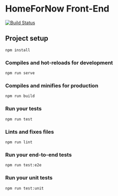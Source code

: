 # HomeForNow Front-End

[![Build Status](https://travis-ci.com/fezproof/homefornow-frontend.svg?branch=master)](https://travis-ci.com/fezproof/homefornow-frontend)
## Project setup
```
npm install
```

### Compiles and hot-reloads for development
```
npm run serve
```

### Compiles and minifies for production
```
npm run build
```

### Run your tests
```
npm run test
```

### Lints and fixes files
```
npm run lint
```

### Run your end-to-end tests
```
npm run test:e2e
```

### Run your unit tests
```
npm run test:unit
```
